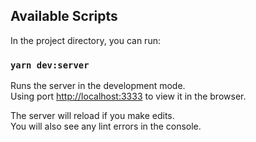 ## Available Scripts

In the project directory, you can run:

### `yarn dev:server`

Runs the server in the development mode.<br />
Using port [http://localhost:3333](http://localhost:3333) to view it in the browser.

The server will reload if you make edits.<br />
You will also see any lint errors in the console.
